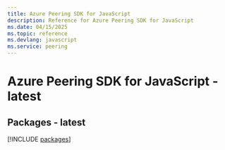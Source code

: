 ```yaml
---
title: Azure Peering SDK for JavaScript
description: Reference for Azure Peering SDK for JavaScript
ms.date: 04/15/2025
ms.topic: reference
ms.devlang: javascript
ms.service: peering
---
```

# Azure Peering SDK for JavaScript - latest
## Packages - latest
[!INCLUDE [packages](peering-index.md)]